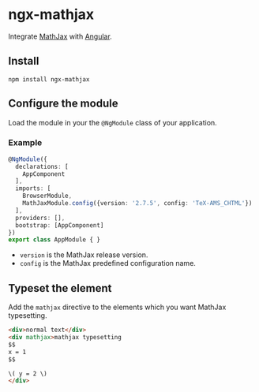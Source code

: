 # ngx-mathjax

Integrate [MathJax][1] with [Angular][2].

## Install

```
npm install ngx-mathjax
```

## Configure the module

Load the module in your the `@NgModule` class of your application.

### Example

```typescript
@NgModule({
  declarations: [
    AppComponent
  ],
  imports: [
    BrowserModule,
    MathJaxModule.config({version: '2.7.5', config: 'TeX-AMS_CHTML'})
  ],
  providers: [],
  bootstrap: [AppComponent]
})
export class AppModule { }
```

- `version` is the MathJax release version.
- `config` is the MathJax predefined configuration name.

## Typeset the element

Add the `mathjax` directive to the elements which you want MathJax typesetting.

```html
<div>normal text</div>
<div mathjax>mathjax typesetting
$$
x = 1
$$

\( y = 2 \)
</div>
```

[1]: https://www.mathjax.org/
[2]: https://angular.io/
